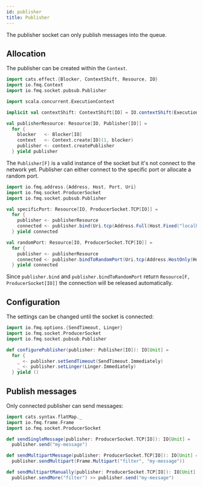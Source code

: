 ```yaml
---
id: publisher
title: Publisher
---
```


The publisher socket can only publish messages into the queue.

## Allocation

The publisher can be created within the `Context`.     

```scala mdoc:silent
import cats.effect.{Blocker, ContextShift, Resource, IO}
import io.fmq.Context
import io.fmq.socket.pubsub.Publisher

import scala.concurrent.ExecutionContext

implicit val contextShift: ContextShift[IO] = IO.contextShift(ExecutionContext.global)

val publisherResource: Resource[IO, Publisher[IO]] =
  for {
    blocker   <- Blocker[IO]
    context   <- Context.create[IO](1, blocker)
    publisher <- context.createPublisher
  } yield publisher
```

The `Publisher[F]` is a valid instance of the socket but it's not connect to the network yet. 
Publisher can either connect to the specific port or allocate a random port.

```scala mdoc:silent
import io.fmq.address.{Address, Host, Port, Uri}
import io.fmq.socket.ProducerSocket
import io.fmq.socket.pubsub.Publisher

val specificPort: Resource[IO, ProducerSocket.TCP[IO]] = 
  for {
    publisher <- publisherResource
    connected <- publisher.bind(Uri.tcp(Address.Full(Host.Fixed("localhost"), Port(31234))))
  } yield connected

val randomPort: Resource[IO, ProducerSocket.TCP[IO]] = 
  for {
    publisher <- publisherResource
    connected <- publisher.bindToRandomPort(Uri.tcp(Address.HostOnly(Host.Fixed("localhost"))))
  } yield connected
```

Since `publisher.bind` and `publisher.bindToRandomPort` return `Resource[F, ProducerSocket[IO]]` the connection will be released automatically. 

## Configuration

The settings can be changed until the socket is connected:  

```scala mdoc:silent
import io.fmq.options.{SendTimeout, Linger}
import io.fmq.socket.ProducerSocket
import io.fmq.socket.pubsub.Publisher

def configurePublisher(publisher: Publisher[IO]): IO[Unit] = 
  for {
    _ <- publisher.setSendTimeout(SendTimeout.Immediately)
    _ <- publisher.setLinger(Linger.Immediately)
  } yield ()
```

## Publish messages

Only connected publisher can send messages:

```scala mdoc:silent
import cats.syntax.flatMap._
import io.fmq.frame.Frame
import io.fmq.socket.ProducerSocket

def sendSingleMessage(publisher: ProducerSocket.TCP[IO]): IO[Unit] = 
  publisher.send("my-message")

def sendMultipartMessage(publisher: ProducerSocket.TCP[IO]): IO[Unit] = 
  publisher.sendMultipart(Frame.Multipart("filter", "my-message")) 

def sendMultipartManually(publisher: ProducerSocket.TCP[IO]): IO[Unit] = 
  publisher.sendMore("filter") >> publisher.send("my-message") 
```